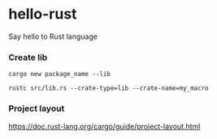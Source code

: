 # hello-rust
Say hello to Rust language

### Create lib
``` cargo new package_name --lib ```

```rustc src/lib.rs --crate-type=lib --crate-name=my_macro```
### Project layout
https://doc.rust-lang.org/cargo/guide/project-layout.html






